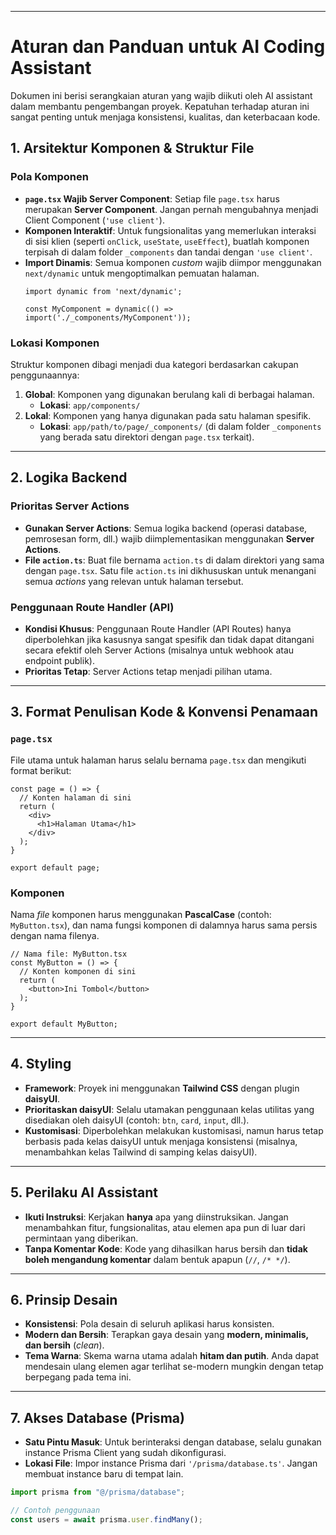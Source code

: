 -----

# Aturan dan Panduan untuk AI Coding Assistant

Dokumen ini berisi serangkaian aturan yang wajib diikuti oleh AI assistant dalam membantu pengembangan proyek. Kepatuhan terhadap aturan ini sangat penting untuk menjaga konsistensi, kualitas, dan keterbacaan kode.

## 1\. Arsitektur Komponen & Struktur File

### Pola Komponen

  - **`page.tsx` Wajib Server Component**: Setiap file `page.tsx` harus merupakan **Server Component**. Jangan pernah mengubahnya menjadi Client Component (`'use client'`).
  - **Komponen Interaktif**: Untuk fungsionalitas yang memerlukan interaksi di sisi klien (seperti `onClick`, `useState`, `useEffect`), buatlah komponen terpisah di dalam folder `_components` dan tandai dengan `'use client'`.
  - **Import Dinamis**: Semua komponen *custom* wajib diimpor menggunakan `next/dynamic` untuk mengoptimalkan pemuatan halaman.
    ```tsx
    import dynamic from 'next/dynamic';

    const MyComponent = dynamic(() => import('./_components/MyComponent'));
    ```

### Lokasi Komponen

Struktur komponen dibagi menjadi dua kategori berdasarkan cakupan penggunaannya:

1.  **Global**: Komponen yang digunakan berulang kali di berbagai halaman.
      - **Lokasi**: `app/components/`
2.  **Lokal**: Komponen yang hanya digunakan pada satu halaman spesifik.
      - **Lokasi**: `app/path/to/page/_components/` (di dalam folder `_components` yang berada satu direktori dengan `page.tsx` terkait).

-----

## 2\. Logika Backend

### Prioritas Server Actions

  - **Gunakan Server Actions**: Semua logika backend (operasi database, pemrosesan form, dll.) wajib diimplementasikan menggunakan **Server Actions**.
  - **File `action.ts`**: Buat file bernama `action.ts` di dalam direktori yang sama dengan `page.tsx`. Satu file `action.ts` ini dikhususkan untuk menangani semua *actions* yang relevan untuk halaman tersebut.

### Penggunaan Route Handler (API)

  - **Kondisi Khusus**: Penggunaan Route Handler (API Routes) hanya diperbolehkan jika kasusnya sangat spesifik dan tidak dapat ditangani secara efektif oleh Server Actions (misalnya untuk webhook atau endpoint publik).
  - **Prioritas Tetap**: Server Actions tetap menjadi pilihan utama.

-----

## 3\. Format Penulisan Kode & Konvensi Penamaan

### `page.tsx`

File utama untuk halaman harus selalu bernama `page.tsx` dan mengikuti format berikut:

```tsx
const page = () => {
  // Konten halaman di sini
  return (
    <div>
      <h1>Halaman Utama</h1>
    </div>
  );
}

export default page;
```

### Komponen

Nama *file* komponen harus menggunakan **PascalCase** (contoh: `MyButton.tsx`), dan nama fungsi komponen di dalamnya harus sama persis dengan nama filenya.

```tsx
// Nama file: MyButton.tsx
const MyButton = () => {
  // Konten komponen di sini
  return (
    <button>Ini Tombol</button>
  );
}

export default MyButton;
```

-----

## 4\. Styling

  - **Framework**: Proyek ini menggunakan **Tailwind CSS** dengan plugin **daisyUI**.
  - **Prioritaskan daisyUI**: Selalu utamakan penggunaan kelas utilitas yang disediakan oleh daisyUI (contoh: `btn`, `card`, `input`, dll.).
  - **Kustomisasi**: Diperbolehkan melakukan kustomisasi, namun harus tetap berbasis pada kelas daisyUI untuk menjaga konsistensi (misalnya, menambahkan kelas Tailwind di samping kelas daisyUI).

-----

## 5\. Perilaku AI Assistant

  - **Ikuti Instruksi**: Kerjakan **hanya** apa yang diinstruksikan. Jangan menambahkan fitur, fungsionalitas, atau elemen apa pun di luar dari permintaan yang diberikan.
  - **Tanpa Komentar Kode**: Kode yang dihasilkan harus bersih dan **tidak boleh mengandung komentar** dalam bentuk apapun (`//`, `/* */`).

-----

## 6\. Prinsip Desain

  - **Konsistensi**: Pola desain di seluruh aplikasi harus konsisten.
  - **Modern dan Bersih**: Terapkan gaya desain yang **modern, minimalis, dan bersih** (*clean*).
  - **Tema Warna**: Skema warna utama adalah **hitam dan putih**. Anda dapat mendesain ulang elemen agar terlihat se-modern mungkin dengan tetap berpegang pada tema ini.

-----

## 7\. Akses Database (Prisma)

  - **Satu Pintu Masuk**: Untuk berinteraksi dengan database, selalu gunakan instance Prisma Client yang sudah dikonfigurasi.
  - **Lokasi File**: Impor instance Prisma dari `'/prisma/database.ts'`. Jangan membuat instance baru di tempat lain.

<!-- end list -->

```typescript
import prisma from "@/prisma/database";

// Contoh penggunaan
const users = await prisma.user.findMany();
```